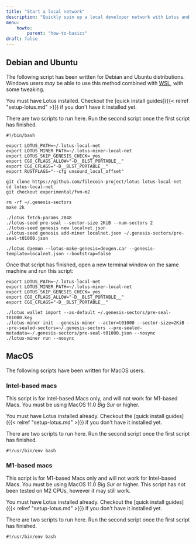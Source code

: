 ```yaml
---
title: "Start a local network"
description: "Quickly spin up a local developer network with Lotus and start hacking on your projects."
menu:
    howto:
        parent: "how-to-basics"
draft: false
---
```


## Debian and Ubuntu

The following script has been written for Debian and Ubuntu distributions. Windows users _may_ be able to use this method combined with [WSL](https://docs.microsoft.com/en-us/windows/wsl/install), with some tweaking.

You must have Lotus installed. Checkout the [quick install guides]({{< relref "setup-lotus.md" >}}) if you don't have it installed yet.

There are two scripts to run here. Run the second script once the first script has finished. <!-- TODO: how does the user know that the script has finished? -->

```shell
#!/bin/bash

export LOTUS_PATH=~/.lotus-local-net
export LOTUS_MINER_PATH=~/.lotus-miner-local-net
export LOTUS_SKIP_GENESIS_CHECK=_yes_
export CGO_CFLAGS_ALLOW="-D__BLST_PORTABLE__"
export CGO_CFLAGS="-D__BLST_PORTABLE__"
export RUSTFLAGS="--cfg unsound_local_offset"

git clone https://github.com/filecoin-project/lotus lotus-local-net
cd lotus-local-net
git checkout experimental/fvm-m2

rm -rf ~/.genesis-sectors
make 2k

./lotus fetch-params 2048
./lotus-seed pre-seal --sector-size 2KiB --num-sectors 2
./lotus-seed genesis new localnet.json
./lotus-seed genesis add-miner localnet.json ~/.genesis-sectors/pre-seal-t01000.json

./lotus daemon --lotus-make-genesis=devgen.car --genesis-template=localnet.json --bootstrap=false
```

Once that script has finished, open a new terminal window on the same machine and run this script:

```shell
export LOTUS_PATH=~/.lotus-local-net
export LOTUS_MINER_PATH=~/.lotus-miner-local-net
export LOTUS_SKIP_GENESIS_CHECK=_yes_
export CGO_CFLAGS_ALLOW="-D__BLST_PORTABLE__"
export CGO_CFLAGS="-D__BLST_PORTABLE__"

./lotus wallet import --as-default ~/.genesis-sectors/pre-seal-t01000.key
./lotus-miner init --genesis-miner --actor=t01000 --sector-size=2KiB --pre-sealed-sectors=~/.genesis-sectors --pre-sealed-metadata=~/.genesis-sectors/pre-seal-t01000.json --nosync
./lotus-miner run --nosync
```

## MacOS

The following scripts have been written for MacOS users.

### Intel-based macs

This script is for Intel-based Macs only, and will not work for M1-based Macs. You must be using MacOS 11.0 _Big Sur_ or higher.

You must have Lotus installed already. Checkout the [quick install guides]({{< relref "setup-lotus.md" >}}) if you don't have it installed yet.

There are two scripts to run here. Run the second script once the first script has finished. <!-- TODO: how does the user know that the script has finished? -->

```shell
#!/usr/bin/env bash

```

### M1-based macs

This script is for M1-based Macs only and will not work for Intel-based Macs. You must be using MacOS 11.0 _Big Sur_ or higher. This script has not been tested on M2 CPUs, however it may still work.

You must have Lotus installed already. Checkout the [quick install guides]({{< relref "setup-lotus.md" >}}) if you don't have it installed yet.

There are two scripts to run here. Run the second script once the first script has finished. <!-- TODO: how does the user know that the script has finished? -->

```shell
#!/usr/bin/env bash

```
